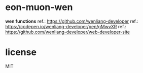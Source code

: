 
# eon-muon-wen
**wen functions**
  ref.: https://github.com/wenliang-developer
  ref.: https://codepen.io/wenliang-developer/pen/gMwvXR
  ref.: https://github.com/wenliang-developer/web-developer-site
  
# license
MIT

